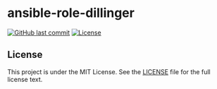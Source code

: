 # ansible-role-dillinger

[![GitHub last commit](https://img.shields.io/github/last-commit/ursinn/ansible-role-dillinger?logo=github&style=for-the-badge)](https://github.com/ursinn/ansible-role-dillinger/commits)
[![License](https://img.shields.io/github/license/ursinn/ansible-role-dillinger?style=for-the-badge)](https://github.com/ursinn/ansible-role-dillinger/blob/main/LICENSE)

## License

This project is under the MIT License. See the [LICENSE](https://github.com/ursinn/ansible-role-dillinger/blob/main/LICENSE) file for the full license text.
